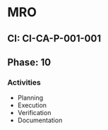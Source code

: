 # MRO

## CI: CI-CA-P-001-001
## Phase: 10

### Activities
- Planning
- Execution
- Verification
- Documentation
